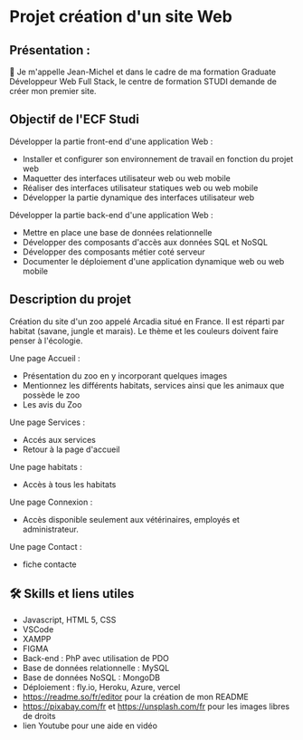 
# Projet création d'un site Web




## Présentation :

👋 Je m'appelle Jean-Michel et dans le cadre de ma formation Graduate Développeur Web Full Stack, le centre de formation STUDI demande de créer mon premier site.




## Objectif de l'ECF Studi

Développer la partie front-end d'une application Web :

- Installer et configurer son environnement de travail en fonction du projet web
- Maquetter des interfaces utilisateur web ou web mobile
- Réaliser des interfaces utilisateur statiques web ou web mobile
- Développer la partie dynamique des interfaces utilisateur web

Développer la partie back-end d'une application Web :

- Mettre en place une base de données relationnelle
- Développer des composants d'accès aux données SQL et NoSQL
- Développer des composants métier coté serveur
- Documenter le déploiement d'une application dynamique web ou web mobile

## Description du projet

Création du site d'un zoo appelé Arcadia situé en France. Il est réparti par habitat (savane, jungle et marais). Le thème et les couleurs doivent faire penser à l'écologie.

Une page Accueil :

- Présentation du zoo en y incorporant quelques images
- Mentionnez les différents habitats, services ainsi que les animaux que possède le zoo
- Les avis du Zoo

Une page Services :

- Accés aux services
- Retour à la page d'accueil

Une page habitats :

- Accès à tous les habitats

Une page Connexion :

- Accès disponible seulement aux vétérinaires, employés et administrateur.

Une page Contact :

- fiche contacte



## 🛠 Skills et liens utiles
 - Javascript, HTML 5, CSS
 - VSCode
 - XAMPP
 - FIGMA
 - Back-end : PhP avec utilisation de PDO
 - Base de données relationnelle : MySQL
 - Base de données NoSQL : MongoDB
 - Déploiement : fly.io, Heroku, Azure, vercel
 - https://readme.so/fr/editor pour la création de mon README
 - https://pixabay.com/fr et https://unsplash.com/fr pour les images libres de droits
 - lien Youtube pour une aide en vidéo
